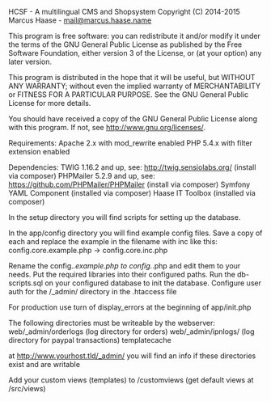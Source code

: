 HCSF - A multilingual CMS and Shopsystem
Copyright (C) 2014-2015  Marcus Haase - mail@marcus.haase.name

This program is free software: you can redistribute it and/or modify
it under the terms of the GNU General Public License as published by
the Free Software Foundation, either version 3 of the License, or
(at your option) any later version.

This program is distributed in the hope that it will be useful,
but WITHOUT ANY WARRANTY; without even the implied warranty of
MERCHANTABILITY or FITNESS FOR A PARTICULAR PURPOSE.  See the
GNU General Public License for more details.

You should have received a copy of the GNU General Public License
along with this program.  If not, see <http://www.gnu.org/licenses/>.

Requirements:
Apache 2.x with mod_rewrite enabled
PHP 5.4.x with filter extension enabled

Dependencies:
TWIG 1.16.2 and up, see: http://twig.sensiolabs.org/ (install via composer)
PHPMailer 5.2.9 and up, see: https://github.com/PHPMailer/PHPMailer (install via composer)
Symfony YAML Component (installed via composer)
Haase IT Toolbox (installed via composer)

In the setup directory you will find scripts for setting up the database.

In the app/config directory you will find example config files.
Save a copy of each and replace the example in the filename with inc
like this: config.core.example.php -> config.core.inc.php

Rename the config.*.example.php to config.*.php and edit them to your needs.
Put the required libraries into their configured paths.
Run the db-scripts.sql on your configured database to init the database.
Configure user auth for the /_admin/ directory in the .htaccess file

For production use turn of display_errors at the beginning of app/init.php

The following directories must be writeable by the webserver:
web/_admin/orderlogs (log directory for orders)
web/_admin/ipnlogs/ (log directory for paypal transactions)
templatecache

at http://www.yourhost.tld/_admin/ you will find an info if these directories exist
and are writable

Add your custom views (templates) to /customviews (get default views at /src/views)
